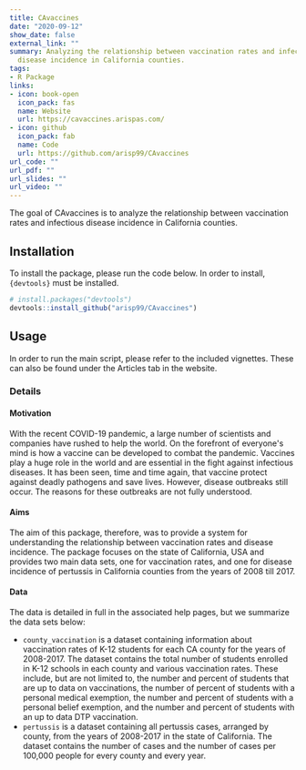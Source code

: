 ```yaml
---
title: CAvaccines
date: "2020-09-12"
show_date: false
external_link: ""
summary: Analyzing the relationship between vaccination rates and infectious
  disease incidence in California counties.
tags:
- R Package
links:
- icon: book-open
  icon_pack: fas
  name: Website
  url: https://cavaccines.arispas.com/
- icon: github
  icon_pack: fab
  name: Code
  url: https://github.com/arisp99/CAvaccines
url_code: ""
url_pdf: ""
url_slides: ""
url_video: ""
---
```


The goal of CAvaccines is to analyze the relationship between vaccination rates
and infectious disease incidence in California counties.

## Installation
To install the package, please run the code below. In order to install,
`{devtools}` must be installed.

```r
# install.packages("devtools")
devtools::install_github("arisp99/CAvaccines")
```

## Usage
In order to run the main script, please refer to the included vignettes. These
can also be found under the Articles tab in the website.

### Details
#### Motivation
With the recent COVID-19 pandemic, a large number of scientists and companies
have rushed to help the world. On the forefront of everyone's mind is how a
vaccine can be developed to combat the pandemic. Vaccines play a huge role in
the world and are essential in the fight against infectious diseases. It has
been seen, time and time again, that vaccine protect against deadly pathogens
and save lives. However, disease outbreaks still occur. The reasons for these
outbreaks are not fully understood.

#### Aims
The aim of this package, therefore, was to provide a system for understanding
the relationship between vaccination rates and disease incidence. The package
focuses on the state of California, USA and provides two main data sets, one
for vaccination rates, and one for disease incidence of pertussis in California
counties from the years of 2008 till 2017.

#### Data
The data is detailed in full in the associated help pages, but we summarize the
data sets below:

* `county_vaccination` is a dataset containing information about vaccination
rates of K-12 students for each CA county for the years of 2008-2017. The
dataset contains the total number of students enrolled in K-12 schools in each
county and various vaccination rates. These include, but are not limited to, the
number and percent of students that are up to data on vaccinations, the number
of percent of students with a personal medical exemption, the number and percent
of students with a personal belief exemption, and the number and percent of
students with an up to data DTP vaccination.
* `pertussis` is a dataset containing all pertussis cases, arranged by county,
from the years of 2008-2017 in the state of California. The dataset contains the
number of cases and the number of cases per 100,000 people for every county and
every year.
